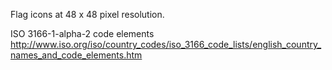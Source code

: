 Flag icons at 48 x 48 pixel resolution.

ISO 3166-1-alpha-2 code elements
http://www.iso.org/iso/country_codes/iso_3166_code_lists/english_country_names_and_code_elements.htm
